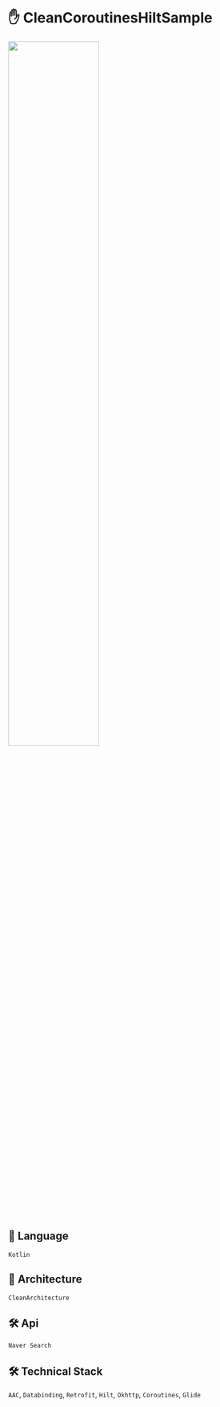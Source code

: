 # ✋ CleanCoroutinesHiltSample

<img width="60%" src="https://user-images.githubusercontent.com/49590389/120767843-8f7b1680-c556-11eb-8ba1-990c666a9d92.gif"/>

## :speech_balloon: Language
`Kotlin`

## 🔎 Architecture
`CleanArchitecture`

## 🛠️ Api
`Naver Search`

## 🛠️ Technical Stack
`AAC`, `Databinding`, `Retrofit`, `Hilt`, `Okhttp`, `Coroutines`, `Glide`
